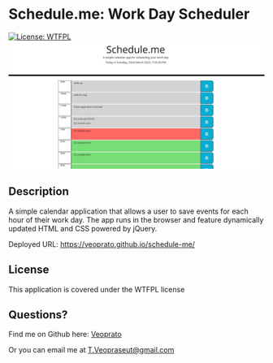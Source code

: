
  # Schedule.me: Work Day Scheduler
  [![License: WTFPL](https://img.shields.io/badge/License-WTFPL-brightgreen.svg)](http://www.wtfpl.net/about/)
  ![Front Page of Website](/assets/page-sc.jpg)
  
  ## Description
  A simple calendar application that allows a user to save events for each hour of their work day.
  The app runs in the browser and feature dynamically updated HTML and CSS powered by jQuery.
  
  Deployed URL: https://veoprato.github.io/schedule-me/
  
  ## License
  This application is covered under the WTFPL license

  ## Questions?
  Find me on Github here: [Veoprato](https://github.com/Veoprato)

  Or you can email me at T.Veopraseut@gmail.com
  
